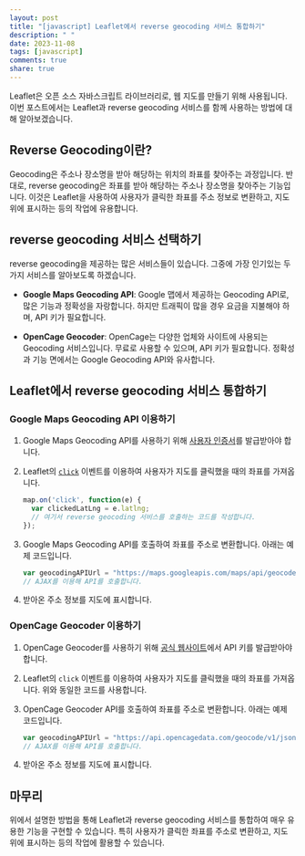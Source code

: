 ```yaml
---
layout: post
title: "[javascript] Leaflet에서 reverse geocoding 서비스 통합하기"
description: " "
date: 2023-11-08
tags: [javascript]
comments: true
share: true
---
```


Leaflet은 오픈 소스 자바스크립트 라이브러리로, 웹 지도를 만들기 위해 사용됩니다. 이번 포스트에서는 Leaflet과 reverse geocoding 서비스를 함께 사용하는 방법에 대해 알아보겠습니다.

## Reverse Geocoding이란?

Geocoding은 주소나 장소명을 받아 해당하는 위치의 좌표를 찾아주는 과정입니다. 반대로, reverse geocoding은 좌표를 받아 해당하는 주소나 장소명을 찾아주는 기능입니다. 이것은 Leaflet을 사용하여 사용자가 클릭한 좌표를 주소 정보로 변환하고, 지도 위에 표시하는 등의 작업에 유용합니다.

## reverse geocoding 서비스 선택하기

reverse geocoding을 제공하는 많은 서비스들이 있습니다. 그중에 가장 인기있는 두 가지 서비스를 알아보도록 하겠습니다.

- **Google Maps Geocoding API**: Google 맵에서 제공하는 Geocoding API로, 많은 기능과 정확성을 자랑합니다. 하지만 트래픽이 많을 경우 요금을 지불해야 하며, API 키가 필요합니다.

- **OpenCage Geocoder**: OpenCage는 다양한 업체와 사이트에 사용되는 Geocoding 서비스입니다. 무료로 사용할 수 있으며, API 키가 필요합니다. 정확성과 기능 면에서는 Google Geocoding API와 유사합니다.

## Leaflet에서 reverse geocoding 서비스 통합하기

### Google Maps Geocoding API 이용하기

1. Google Maps Geocoding API를 사용하기 위해 [사용자 인증서](https://cloud.google.com/maps-platform/)를 발급받아야 합니다.

2. Leaflet의 [`click`](https://leafletjs.com/reference.html#map-click) 이벤트를 이용하여 사용자가 지도를 클릭했을 때의 좌표를 가져옵니다.

   ```javascript
   map.on('click', function(e) {
     var clickedLatLng = e.latlng;
     // 여기서 reverse geocoding 서비스를 호출하는 코드를 작성합니다.
   });
   ```

3. Google Maps Geocoding API를 호출하여 좌표를 주소로 변환합니다. 아래는 예제 코드입니다.

   ```javascript
   var geocodingAPIUrl = "https://maps.googleapis.com/maps/api/geocode/json?latlng=" + clickedLatLng.lat + "," + clickedLatLng.lng + "&key=YOUR_API_KEY";
   // AJAX를 이용해 API를 호출합니다.
   ```

4. 받아온 주소 정보를 지도에 표시합니다.

### OpenCage Geocoder 이용하기

1. OpenCage Geocoder를 사용하기 위해 [공식 웹사이트](http://geocoder.opencagedata.com/pricing)에서 API 키를 발급받아야 합니다.

2. Leaflet의 `click` 이벤트를 이용하여 사용자가 지도를 클릭했을 때의 좌표를 가져옵니다. 위와 동일한 코드를 사용합니다.

3. OpenCage Geocoder API를 호출하여 좌표를 주소로 변환합니다. 아래는 예제 코드입니다.

   ```javascript
   var geocodingAPIUrl = "https://api.opencagedata.com/geocode/v1/json?q=" + clickedLatLng.lat + "+" + clickedLatLng.lng + "&key=YOUR_API_KEY";
   // AJAX를 이용해 API를 호출합니다.
   ```

4. 받아온 주소 정보를 지도에 표시합니다.

## 마무리

위에서 설명한 방법을 통해 Leaflet과 reverse geocoding 서비스를 통합하여 매우 유용한 기능을 구현할 수 있습니다. 특히 사용자가 클릭한 좌표를 주소로 변환하고, 지도 위에 표시하는 등의 작업에 활용할 수 있습니다.
